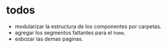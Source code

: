 # todos

- modularizar la estructura de los componentes por carpetas.
- agregar los segmentos faltantes para el `home`.
- esbozar las demas paginas.
